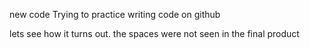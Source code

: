 new code
Trying to practice writing code on github


lets see how it turns out.
the spaces were not seen in the final product
